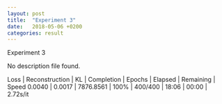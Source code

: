```yaml
---
layout: post
title:  "Experiment 3"
date:   2018-05-06 +0200
categories: result
---
```

Experiment 3

No description file found.

Loss | Reconstruction | KL | Completion | Epochs | Elapsed | Remaining | Speed
0.0040 | 0.0017 | 7876.8561 | 100% | 400/400 | 18:06 | 00:00 | 2.72s/it


